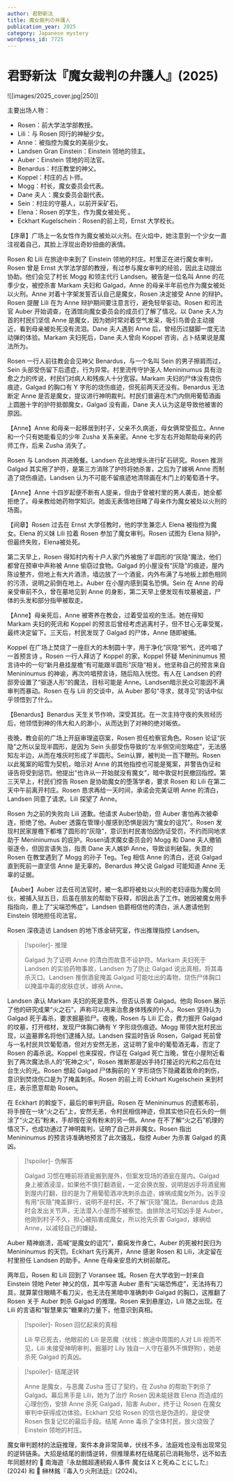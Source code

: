 ```yaml
---
author: 君野新汰
title: 魔女裁判の弁護人
publication_year: 2025
category: Japanese mystery
wordpress_id: 7725
---
```


# 君野新汰『魔女裁判の弁護人』(2025)

![[images/2025_cover.jpg|250]]

主要出场人物：
- Rosen：前大学法学部教授。
- Lili：与 Rosen 同行的神秘少女。
- Anne：被指控为魔女的美丽少女。
- Landsen Gran Einstein：Einstein 领地的领主。
- Auber：Einstein 领地的司法官。
- Benardus：村庄教堂的神父。
- Koppel：村庄的占卜师。    
- Mogg：村长，魔女委员会代表。
- Dane 夫人：魔女委员会副代表。
- Sein：村庄的守墓人，以前开采矿石。
- Elena：Rosen 的学生，作为魔女被处死 。
- Eckhart Kugelschein：Rosen的前上司，Ernst 大学校长。

【序章】广场上一名女性作为魔女被处以火刑。在火焰中，她注意到一个少女一直注视着自己，其脸上浮现出奇妙扭曲的表情。

Rosen 和 Lili 在旅途中来到了 Einstein 领地的村庄。村里正在进行魔女审判，Rosen 曾是 Ernst 大学法学部的教授，有过参与魔女审判的经验，因此主动提出协助。他们会见了村长 Mogg 和领主代行 Landsen。被告是一位名叫 Anne 的花季少女，被控杀害 Markam 夫妇和 Galgad，Anne 的母亲半年前也作为魔女被处以火刑。Anne 对着十字架发誓否认自己是魔女，Rosen 决定接受 Anne 的辩护。Rosen 提醒 Lili 在为 Anne 辩护期间要注意言行，避免轻举妄动。Rosen 和司法官 Auber 开始调查，在酒馆向魔女委员会的成员们了解了情况。以 Dane 夫人为首的村民们坚信 Anne 是魔女，因为她时常对着空气发呆，吸引鸟兽会主动接近，看到母亲被处死没有流泪。Dane 夫人遇到 Anne 后，曾经历过腿脚一度无法动弹的体验。Markam 夫妇死后，Dane 夫人曾向 Koppel 咨询，占卜结果说是魔法所为。

Rosen 一行人前往教会会见神父 Benardus，与一个名叫 Sein 的男子擦肩而过，Sein 头部受伤留下后遗症，行为异常。村里流传守护圣人 Menininumus 具有治愈之力的传说，村民们对病人和残疾人十分宽容。Markam 夫妇的尸体没有烧伤痕迹，Galgad 的胸口有 Y 字形的烧伤痕迹，但死前两天还没有。Benardus 无法断定 Anne 是否是魔女，提议进行神明裁判。村民们普遍在木门内侧用葡萄酒画上圆圈十字的护符抵御魔女，Galgad 没有画，Dane 夫人认为这是导致他被害的原因。

【Anne】Anne 和母亲一起移居到村子，父亲不久病逝，母女俩常受孤立。Anne 和一个只有她能看见的少年 Zusha 关系亲密。Anne 七岁左右开始帮助母亲的药师工作，后来 Zusha 消失了。

Rosen 与 Landsen 共进晚餐。Landsen 在此地埋头进行矿石研究。Rosen 推测 Galgad 其实用了护符，是第三方消除了护符将她杀害，之后为了嫁祸 Anne 而制造了烧伤痕迹。Landsen 认为不可能不留痕迹地清除画在木门上的葡萄酒十字。

【Anne】Anne 十四岁起便不断有人提亲，但由于曾被村里的男人袭击，她全都拒绝了。母亲教给她药物学知识。她面无表情地目睹了母亲作为魔女被处以火刑的场面。

【间章】Rosen 过去在 Ernst 大学任教时，他的学生兼恋人 Elena 被指控为魔女。Elena 的义妹 Lili 拉着 Rosen 参加了魔女审判。Rosen 试图为 Elena 辩护，但最终失败，Elena被处死。

第二天早上，Rosen 得知村内有十户人家门外被施了半圆形的“灰隐”魔法，他们都曾在预审中声称被 Anne 偷窃过食物。Galgad 的小屋没有“灰隐”的痕迹，屋内陈设整齐，但地上有大片酒渍，墙边放了一个酒瓮，内外布满了与地板上颜色相同的污渍，说明之前倒在地上。Auber 在小屋内感到莫名恐惧。Sein 在 Anne 的母亲受审前不久，曾在墓地见到 Anne 的身影，第二天早上便发现有坟墓被盗，尸体的头发和部分指甲被取走。

【Anne】母亲死后，Anne 被寄养在教会，过着受监视的生活。她在得知 Markam 夫妇的死讯和 Koppel 的预言后曾经考虑逃离村子，但不甘心无辜受冤，最终决定留下。三天后，村民发现了 Galgad 的尸体，Anne 随即被捕。

Koppel 在广场上焚烧了一座巨大的木制圆十字，用于净化“灰隐”邪气，还吟唱了一首预言诗 。Rosen 一行人拜访了 Koppel 的家，Koppel 怀疑 Menininumus 预言诗中的一句“新月悬挂屋檐”有可能跟半圆形“灰隐”相关。他坚称自己的预言来自 Menininumus 的神谕，再次吟唱预言诗，随后陷入恍惚。有人在 Landsen 的府邸旁设置了“驱逐人形”的魔法，目标可能是 Anne。Landsen暗示民众可能因不满审判而暴动。Rosen 在与 Lili 的交谈中，从 Auber 那句“寻求，就寻见”的话中似乎领悟到了什么。

【Benardus】Benardus 天生关节作响，深受其扰。在一次主持守夜的失败经历后，他领悟到神的伟大和人的渺小，从而达到了对神的绝对皈依。

夜晚，教会前的广场上开庭审理盗窃案，Rosen 担任检察官角色。Rosen 论证“灰隐”之所以呈现半圆形，是因为 Sein 头部受伤导致的“左半侧空间忽略症”，无法感知左半边，从而在堆灰时形成了半圆形。Sein认罪，被判处一百下鞭刑。Rosen 以此冤案的昭雪为契机，暗示对 Anne 的其他指控也可能是冤案，并警告伪证和诬告将受到惩罚。他提出“也许从一开始就没有魔女”，暗中敦促村民撤回指控。第三天早上，村民们控告 Rosen 是协助魔女的堕落学者，要求 Rosen 和 Lili 在第二天中午前离开村庄。Rosen 恳求再给一天时间，承诺会完美证明 Anne 的清白，Landsen 同意了请求。Lili 探望了 Anne。

Rosen 为之前的失败向 Lili 道歉。他请求 Auber协助，但 Auber 害怕再次被牵连，拒绝了他。Auber 透露在管理小屋感到恐惧是因为“魔女的诅咒”。Rosen 发现村民家屋檐下都堆了圆形的“灰隐”，意识到村民害怕因伪证受罚，不约而同地求助于 Menininumus 的庇护。Rosen请求魔女委员会的 Mogg 和 Dane 夫人撤销驱逐令，但因言语失当，指责 Dane 夫人嫉妒 Anne，导致谈判破裂。失意的 Rosen 在教堂遇到了 Mogg 的孙子 Teg。Teg 相信 Anne 的清白，还说 Galgad 直到死前一直坚信 Anne 是无辜的。Benardus 神父说 Galgad 可能知道 Anne 无辜的证据。

【Auber】Auber 过去任司法官时，被一名即将被处以火刑的老妇诬指为魔女同伙，被捕入狱五日，后虽在朋友的帮助下获释，却因此丢了工作。她因被魔女用手指指向，患上了“尖端恐怖症”。Landsen 伯爵相信他的清白，派人邀请他到 Einstein 领地担任司法官。

Rosen 深夜造访 Landsen 的地下炼金研究室，作出推理指控 Landsen。

> [!spoiler]- 推理
> 
> Galgad 为了证明 Anne 的清白而故意不设护符。Markam 夫妇死于 Landsen 的实验药物事故，Landsen 为了防止 Galgad 说出真相，将其毒杀灭口。Landsen 推倒酒瓮掩盖 Galgad 可能吐出的毒物，烧伤尸体胸口以掩盖中毒的皮肤症状，嫁祸 Anne。

Landsen 承认 Markam 夫妇的死是意外，但否认杀害 Galgad。他向 Rosen 展示了他的研究成果“火之石”，声称可以用来治愈身体残疾的仆人。Rosen 坚持认为 Galgad 死于毒杀，要求掘墓验尸。夜晚，Rosen 与 Lili 汇合，费力掘开 Galgad 的坟墓，打开棺材，发现尸体胸口确有 Y 字形烧伤痕迹。Mogg 带领大批村民出现，以盗墓罪名将他们逮捕入狱。Landsen 探监时告诉 Rosen，Galgad 死前曾与一名村民共饮葡萄酒，但对方安然无恙，这证明了瓮中的葡萄酒无毒，否定了 Rosen 的毒杀说。Koppel 也来探视，作证在 Galgad 死亡当晚，曾在小屋附近看到了两次魔法杀人的“死神之火”，Rosen 推断那是凶手持灯接近的光和之后在灶台生火的光。Rosen 想起 Galgad 尸体胸前的 Y 字形烧伤下隐藏着致命的刺伤，意识到焚烧伤口是为了掩盖刺杀。Rosen 的前上司 Eckhart Kugelschein 来到村庄，表示愿意帮助 Rosen。

在 Eckhart 的斡旋下，最后的审判开庭。Rosen 在 Menininumus 的遗骸布前，将手按在一块“火之石”上，安然无恙，令村民相信神迹，但其实他只在石头的一侧涂了“火之石”粉末，手却按在没有粉末的另一侧。Anne 在不了解“火之石”机理的情况下，也成功通过了神明裁判，证明了自己并非魔女。Rosen 指出 Menininumus 的预言诗准确地预言了此次骚乱，指控 Auber 为杀害 Galgad 的真凶。

> [!spoiler]- 伪解答
> 
> Galgad 习惯在睡前将酒瓮搬到屋外，但案发现场的酒瓮在屋内。Galgad 身上被酒浸湿，如果他不慎打翻酒瓮，一定会换衣服，说明是凶手将酒瓮搬到屋内打翻，目的是为了用葡萄酒冲洗刺杀血迹，嫁祸成魔女所为。凶手没有用“灰隐”掩盖罪行，说明不是村民，不了解“灰隐”魔法。Benardus 走路时会发出关节声，无法潜入小屋而不被察觉。由排除法可知凶手是 Auber，他刚到村子不久，担心被陷害成魔女，所以抢先杀害 Galgad，嫁祸给 Anne，以减轻自己的嫌疑。

Auber 精神崩溃，高喊“是魔女的诅咒”，癫痫发作身亡。Auber 的死被村民归为 Menininumus 的天罚。Eckhart 先行离开，Anne 感谢 Rosen 和 Lili，决定留在村里担任 Landsen 的助手。Anne 在母亲安息的大树前献花。

两年后，Rosen 和 Lili 回到了 Voransee 城。Rosen 在大学收到一封来自 Einstein 领地 Peter 神父的信，其中写道 Auber 患有“尖端恐怖症”，无法持有刀具，就算蒙住眼睛不看刀尖，也无法在黑暗中准确刺中 Galgad 的胸口，这推翻了 Rosen 关于 Auber 刺杀 Galgad 的推理。Rosen 来到悬崖边，Lili 随之出现。在 Lili 的言语和“智慧果实”糖果的力量下，他意识到真相。

> [!spoiler]- Rosen 回忆起来的真相
> 
> Lili 早已死去，他眼前的 Lili 是恶魔（伏线：旅途中周围的人对 Lili 视而不见，Lili 未接受神明审判，掘墓时 Lily 独自一人守在墓外不惧野狗），她是杀死 Galgad 的真凶。

> [!spoiler]- 结尾逆转
> 
> Anne 是魔女，与恶魔 Zusha 签订了契约，在 Zusha 的帮助下刺杀了 Galgad。幕后黑手是 Lili，她为了治疗 Rosen 因未能拯救 Elena 而造成的心理创伤，安排 Anne 杀死 Galgad，陷害 Auber，终于让 Rosen 在魔女审判中获得成功体验。Eckhart 交给 Rosen 的信也是伪造的，是促使 Rosen 恢复记忆的最后手段。结尾 Anne 毒杀了全体村民，放火烧毁了 Einstein 领地的村庄。

魔女审判题材的法庭推理，案件本身非常简单，伏线不多，法庭戏也没有出现常见的逆转链条。大招是结尾的剧情逆转，但推理素材在结尾前已消耗殆尽，远不如去年同题材的 📖 南海遊『永劫館超連続殺人事件 魔女はＸと死ぬことにした』(2024) 和 📖 榊林銘『毒入り火刑法廷』(2024)。

